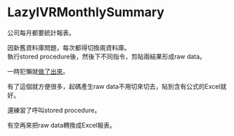 # LazyIVRMonthlySummary


公司每月都要統計報表。  

<!--more-->

因新舊資料庫問題，每次都得切換兩資料庫。  
執行stored procedure後，然後下不同指令，剪貼兩結果形成raw data。   

一時犯懶就[做了出來](https://github.com/github-lym/LazyIVRMonthlySummary)。  

有了這個就方便很多，起碼產生raw data不用切來切去，貼到含有公式的Excel就好。      
  
還練習了呼叫stored procedure。
  
有空再來把raw data轉換成Excel報表。

